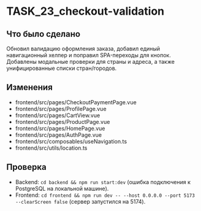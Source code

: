 # TASK_23_checkout-validation

## Что было сделано
Обновил валидацию оформления заказа, добавил единый навигационный хелпер и поправил SPA-переходы для кнопок. Добавлены модальные проверки для страны и адреса, а также унифицированные списки стран/городов.

## Изменения
- frontend/src/pages/CheckoutPaymentPage.vue
- frontend/src/pages/ProfilePage.vue
- frontend/src/pages/CartView.vue
- frontend/src/pages/ProductPage.vue
- frontend/src/pages/HomePage.vue
- frontend/src/pages/AuthPage.vue
- frontend/src/composables/useNavigation.ts
- frontend/src/utils/location.ts

## Проверка
- Backend: `cd backend && npm run start:dev` (ошибка подключения к PostgreSQL на локальной машине).
- Frontend: `cd frontend && npm run dev -- --host 0.0.0.0 --port 5173 --clearScreen false` (сервер запустился на 5174).
